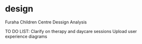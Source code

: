 # design
Furaha Children Centre Dessign Analysis


TO DO LIST:
  Clarify on therapy and daycare sessions
  Upload user experience diagrams
